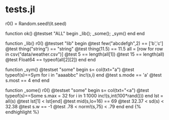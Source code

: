 

# tests.jl

r0() = Random.seed!(it.seed)

function ok()
  @testset "ALL" begin 
    _lib(); _some(); _sym() end end

function _lib()
  r0()
  @testset "lib" begin
    @test few("abcdefgh",2) == ['b','c'] 
    @test thing("string") == "string"
    @test thing(11.5) == 11.5
    all = [row for row in csv("data/weather.csv")] 
    @test 5       == length(all[1])
    @test 15      == length(all)
    @test Float64 == typeof(all[2][2]) end end 

function _sym()
  @testset "some" begin
    s=  col(txt="a") 
    @test typeof(s)==Sym
    for i in "aaaabbc" inc!(s,i) end
    @test s.mode == 'a'
    @test s.most == 4 end end 

function _some()
  r0()
  @testset "some" begin
    s=  col(txt="<a") 
    @test typeof(s)==Some
    s.max = 32
    for i in 1:1000 inc!(s,int(100*rand())) end
    lst = all(s)
    @test lst[1] < lst[end]
    @test mid(s,lo=16) == 69
    @test 32.37 < sd(s) < 32.38
    @test s.w == -1
    @test .78 < norm!(s,75) < .79 end end 
{% endhighlight %}

</details>


